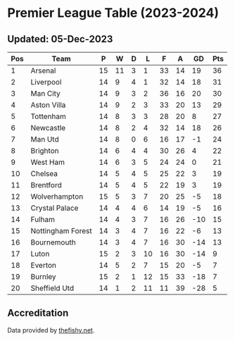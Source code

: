 # Premier League Table (2023-2024)
## Updated: 05-Dec-2023

| Pos | Team | P | W | D | L | F | A | GD | Pts |
| --- | --- | --- | --- | --- | --- | --- | --- | --- | --- |
| 1 | Arsenal | 15 | 11 | 3 | 1 | 33 | 14 | 19 | 36 |
| 2 | Liverpool | 14 | 9 | 4 | 1 | 32 | 14 | 18 | 31 |
| 3 | Man City | 14 | 9 | 3 | 2 | 36 | 16 | 20 | 30 |
| 4 | Aston Villa | 14 | 9 | 2 | 3 | 33 | 20 | 13 | 29 |
| 5 | Tottenham | 14 | 8 | 3 | 3 | 28 | 20 | 8 | 27 |
| 6 | Newcastle | 14 | 8 | 2 | 4 | 32 | 14 | 18 | 26 |
| 7 | Man Utd | 14 | 8 | 0 | 6 | 16 | 17 | -1 | 24 |
| 8 | Brighton | 14 | 6 | 4 | 4 | 30 | 26 | 4 | 22 |
| 9 | West Ham | 14 | 6 | 3 | 5 | 24 | 24 | 0 | 21 |
| 10 | Chelsea | 14 | 5 | 4 | 5 | 25 | 22 | 3 | 19 |
| 11 | Brentford | 14 | 5 | 4 | 5 | 22 | 19 | 3 | 19 |
| 12 | Wolverhampton | 15 | 5 | 3 | 7 | 20 | 25 | -5 | 18 |
| 13 | Crystal Palace | 14 | 4 | 4 | 6 | 14 | 19 | -5 | 16 |
| 14 | Fulham | 14 | 4 | 3 | 7 | 16 | 26 | -10 | 15 |
| 15 | Nottingham Forest | 14 | 3 | 4 | 7 | 16 | 22 | -6 | 13 |
| 16 | Bournemouth | 14 | 3 | 4 | 7 | 16 | 30 | -14 | 13 |
| 17 | Luton | 15 | 2 | 3 | 10 | 16 | 30 | -14 | 9 |
| 18 | Everton | 14 | 5 | 2 | 7 | 15 | 20 | -5 | 7 |
| 19 | Burnley | 15 | 2 | 1 | 12 | 15 | 33 | -18 | 7 |
| 20 | Sheffield Utd | 14 | 1 | 2 | 11 | 11 | 39 | -28 | 5 |

## Accreditation 

Data provided by [thefishy.net](https://www.thefishy.net/).